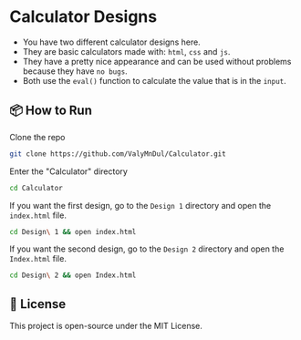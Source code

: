 # Calculator Designs
- You have two different calculator designs here.  
- They are basic calculators made with: `html`, `css` and `js`.  
- They have a pretty nice appearance and can be used without problems because they have `no bugs`.  
- Both use the `eval()` function to calculate the value that is in the `input`.  
## 📦 How to Run

Clone the repo
```bash
git clone https://github.com/ValyMnDul/Calculator.git
```
Enter the "Calculator" directory
```bash
cd Calculator
```
If you want the first design, go to the `Design 1` directory and open the `index.html` file.  
```bash
cd Design\ 1 && open index.html
```
If you want the second design, go to the `Design 2` directory and open the `Index.html` file.
```bash
cd Design\ 2 && open Index.html
```  
## 📄 License
This project is open-source under the MIT License.
  
